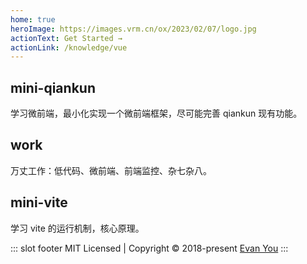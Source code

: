 ```yaml
---
home: true
heroImage: https://images.vrm.cn/ox/2023/02/07/logo.jpg
actionText: Get Started →
actionLink: /knowledge/vue
---
```


<div class="features">
  <div class="feature">
    <h2>mini-qiankun</h2>
    <p>学习微前端，最小化实现一个微前端框架，尽可能完善 qiankun 现有功能。</p>
  </div>
  <div class="feature">
    <h2>work</h2>
    <p>万丈工作：低代码、微前端、前端监控、杂七杂八。</p>
  </div>
  <div class="feature">
    <h2>mini-vite</h2>
    <p>学习 vite 的运行机制，核心原理。</p>
  </div>
</div>

::: slot footer
MIT Licensed | Copyright © 2018-present [Evan You](https://github.com/yyx990803)
:::
